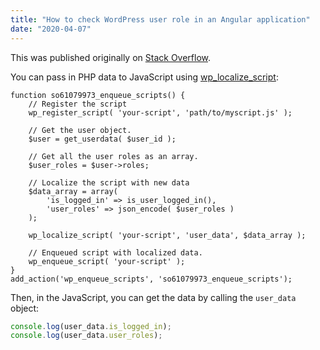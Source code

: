 ```yaml
---
title: "How to check WordPress user role in an Angular application"
date: "2020-04-07"
---
```


This was published originally on [Stack Overflow](https://stackoverflow.com/questions/61079973/how-to-check-user-role-from-wordpress-in-a-angular-application/61083406).

You can pass in PHP data to JavaScript using [wp_localize_script](https://codex.wordpress.org/Function_Reference/wp_localize_script):

```php:title=functions.php
function so61079973_enqueue_scripts() {
    // Register the script
    wp_register_script( 'your-script', 'path/to/myscript.js' );

    // Get the user object.
    $user = get_userdata( $user_id );

    // Get all the user roles as an array.
    $user_roles = $user->roles;

    // Localize the script with new data
    $data_array = array(
        'is_logged_in' => is_user_logged_in(),
        'user_roles' => json_encode( $user_roles )
    );

    wp_localize_script( 'your-script', 'user_data', $data_array );

    // Enqueued script with localized data.
    wp_enqueue_script( 'your-script' );
}
add_action('wp_enqueue_scripts', 'so61079973_enqueue_scripts');
```

Then, in the JavaScript, you can get the data by calling the `user_data` object:

```js
console.log(user_data.is_logged_in);
console.log(user_data.user_roles);
```
